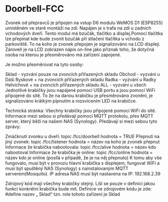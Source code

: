 # Doorbell-FCC
Zvonek od přepravců je připojen na vstup D6 modulu WeMOS D1 (ESP8255) umístěném ve staré montáži na zdi. Napájen je s trafa na zdi u zadních vchodových dveří. Tento modul má bzučák, tlačítko a displej.Pomocí tlačítka lze přepínat kde bude zvonit bzučák při stlačení tlačítka u vchodu z parkoviště. To na koho je zvonek přepojen je signalizováno na LCD displeji. Zároveň je na LCD zobrazen nápis on-line jako příznak toho, že dotyčná osoba na kterou je přesměrováno má zařízení zapojené.

Je možno přesměrovat na tyto osoby:

Sklad - vyzvání pouze na zvoncích přiřazených skladu
Obchod - vyzvání u Dáši Ryskové + na zvoncích přiřazených skladu
Radka - vyzvání u Radky Helvichové + na zvoncích přiřazených skladu
ALL - vyzvání u všech
Jednotlivé krabičky jsou napájené pomocí USB portu a jsou pomocí WiFi připojené do sítě. To že na danou krabičku je přesměrováno zvonění, je signalizováno krátkým pípnutím a rozsvícením LED na krabičce.

Technická stránka: Všechny krabičky jsou připojené pomocí WiFi do sítě. Informace mezi sebou si předávají pomocí MQTT protokolu, přes MQTT server, který běží na našem NAS (Synology). Předávají si mezi sebou tyto zprávy:

Zmáčknutí zvonku u dveří: topic /fcc/doorbell hodnota = TRUE
Přepnutí na jiný zvonek: topic /fcc/listener hodnota = název na koho je zvonek přepnut
Informace že krabička nabootovala: topic /fcc/alive hodnota = název kdo nabootoval
Informace že krabička je online: topic /fcc/online hodnota = název kdo je online (posílá v případě, že je na něj přepnuto)
K tomu aby vše fungovalo, musí být v provozu hlavní krabička s displejem, fungovat WiFi a musí být spuštěný NAS (Synology) s nainstalovaným MQTT serverem(Mosquito). IP adresa NAS musí být nastavena na IP: 192.168.2.39

Zdrojový kód mají všechny krabičky stejný. Liší se pouze v definici jakou funkci konkrétní krabička bude mít. Definice ve zdrojovém kódu je zde: #define nazev „ Sklad“ tzn. role tohoto zařízení je Sklad
